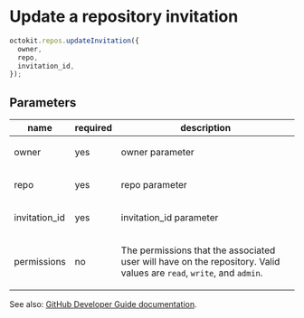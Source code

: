 # Update a repository invitation

```js
octokit.repos.updateInvitation({
  owner,
  repo,
  invitation_id,
});
```

## Parameters

<table>
  <thead>
    <tr>
      <th>name</th>
      <th>required</th>
      <th>description</th>
    </tr>
  </thead>
  <tbody>
    <tr><td>owner</td><td>yes</td><td>

owner parameter

</td></tr>
<tr><td>repo</td><td>yes</td><td>

repo parameter

</td></tr>
<tr><td>invitation_id</td><td>yes</td><td>

invitation_id parameter

</td></tr>
<tr><td>permissions</td><td>no</td><td>

The permissions that the associated user will have on the repository. Valid values are `read`, `write`, and `admin`.

</td></tr>
  </tbody>
</table>

See also: [GitHub Developer Guide documentation](endpoint.documentationUrl).
